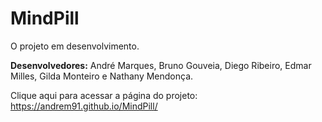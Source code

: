 # MindPill
O projeto em desenvolvimento.

<b>Desenvolvedores:</b> André Marques, Bruno Gouveia, Diego Ribeiro, Edmar Milles, Gilda Monteiro e Nathany Mendonça.

Clique aqui para acessar a página do projeto: https://andrem91.github.io/MindPill/
